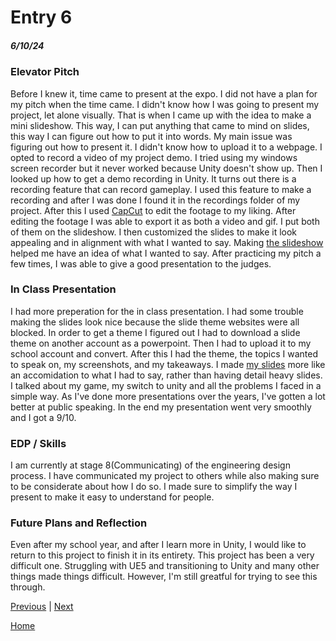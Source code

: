 # Entry 6
##### 6/10/24
### Elevator Pitch
Before I knew it, time came to present at the expo. I did not have a plan for my pitch when the time came. I didn't know how I was going to present my project, let alone visually. That is when I came up with the idea to make a mini slideshow. This way, I can put anything that came to mind on slides, this way I can figure out how to put it into words. My main issue was figuring out how to present it. I didn't know how to upload it to a webpage. I opted to record a video of my project demo. I tried using my windows screen recorder but it never worked because Unity doesn't show up. Then I looked up how to get a demo recording in Unity. It turns out there is a recording feature that can record gameplay. I used this feature to make a recording and after I was done I found it in the recordings folder of my project. After this I used [CapCut](https://www.capcut.com/) to edit the footage to my liking. After editing the footage I was able to export it as both a video and gif. I put both of them on the slideshow. I then customized the slides to make it look appealing and in alignment with what I wanted to say. Making [the slideshow](https://docs.google.com/presentation/d/1iHuNQLbpLvJitVvq4LzMHQaYa46vZkRyvKd-1YV5fkc/edit?usp=sharing) helped me have an idea of what I wanted to say. After practicing my pitch a few times, I was able to give a good presentation to the judges.

### In Class Presentation
I had more preperation for the in class presentation. I had some trouble making the slides look nice because the slide theme websites were all blocked. In order to get a theme I figured out I had to download a slide theme on another account as a powerpoint. Then I had to upload it to my school account and convert. After this I had the theme, the topics I wanted to speak on, my screenshots, and my takeaways. I made [my slides](https://docs.google.com/presentation/d/11pHvo3cMQut-5OxekJXQzPLwr-tqhxDpO8Van4T5QKs/edit?usp=sharing) more like an accomidation to what I had to say, rather than having detail heavy slides. I talked about my game, my switch to unity and all the problems I faced in a simple way. As I've done more presentations over the years, I've gotten a lot better at public speaking. In the end my presentation went very smoothly and I got a 9/10.

### EDP / Skills
I am currently at stage 8(Communicating) of the engineering design process. I have communicated my project to others while also making sure to be considerate about how I do so. I made sure to simplify the way I present to make it easy to understand for people.

### Future Plans and Reflection
Even after my school year, and after I learn more in Unity, I would like to return to this project to finish it in its entirety. This project has been a very difficult one. Struggling with UE5 and transitioning to Unity and many other things made things difficult. However, I'm still greatful for trying to see this through.

[Previous](entry05.md) | [Next](entry07.md)

[Home](../README.md)
